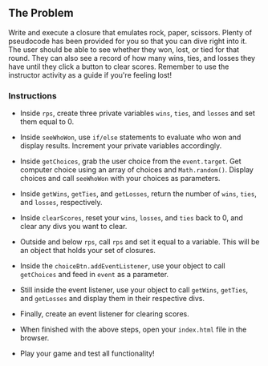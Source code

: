 ## The Problem
Write and execute a closure that emulates rock, paper, scissors. Plenty of pseudocode has been provided for you so that you can dive right into it. The user should be able to see whether they won, lost, or tied for that round. They can also see a record of how many wins, ties, and losses they have until they click a button to clear scores. Remember to use the instructor activity as a guide if you're feeling lost!

### Instructions

* Inside `rps`, create three private variables `wins`, `ties`, and `losses` and set them equal to 0.
* Inside `seeWhoWon`, use `if/else` statements to evaluate who won and display results. Increment your private variables accordingly.
* Inside `getChoices`, grab the user choice from the `event.target`. Get computer choice using an array of choices and `Math.random()`. Display choices and call `seeWhoWon` with your choices as parameters.
* Inside `getWins`, `getTies`, and `getLosses`, return the number of `wins`, `ties`, and `losses`, respectively.
* Inside `clearScores`, reset your `wins`, `losses`, and `ties` back to 0, and clear any divs you want to clear.

* Outside and below `rps`, call `rps` and set it equal to a variable. This will be an object that holds your set of closures.
* Inside the `choiceBtn.addEventListener`, use your object to call `getChoices` and feed in `event` as a parameter.
* Still inside the event listener, use your object to call `getWins`, `getTies`, and `getLosses` and display them in their respective divs.

* Finally, create an event listener for clearing scores.

* When finished with the above steps, open your `index.html` file in the browser.
* Play your game and test all functionality!